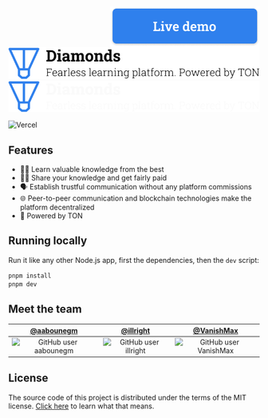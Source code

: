 <a href="https://diamonds-ton.vercel.app/">
    <img align="right" alt="Live demo" src="./.github/assets/live-demo.png" />
</a>
<img alt="Diamonds, a fearless learning platform. Powered by TON" src="./.github/assets/readme-light.png#gh-light-mode-only" />
<img alt="Diamonds, a fearless learning platform. Powered by TON" src="./.github/assets/readme-dark.png#gh-dark-mode-only" />

![Vercel](https://vercelbadge.vercel.app/api/illright/diamonds)

## Features

- 🧑‍🎓 Learn valuable knowledge from the best
- 🧑‍🏫 Share your knowledge and get fairly paid
- 🗣 Establish trustful communication without any platform commissions
- 🌐 Peer-to-peer communication and blockchain technologies make the platform decentralized
- 💎 Powered by TON

## Running locally

Run it like any other Node.js app, first the dependencies, then the `dev` script:

```bash
pnpm install
pnpm dev
```

## Meet the team

<table>
  <thead>
    <th><a href="https://github.com/aabounegm">@aabounegm</a></th>
    <th><a href="https://github.com/illright">@illright</a></th>
    <th><a href="https://github.com/VanishMax">@VanishMax</a></th>
  </thead>
  <tbody align="center"><tr>
    <td><img alt="GitHub user aabounegm" src="https://images.weserv.nl/?url=avatars.githubusercontent.com/u/11016151?s=64&mask=circle&mbg=transparent&output=png" /></td>
    <td><img alt="GitHub user illright" src="https://images.weserv.nl/?url=avatars.githubusercontent.com/u/15035286?s=64&mask=circle&mbg=transparent&output=png" /></td>
    <td><img alt="GitHub user VanishMax" src="https://images.weserv.nl/?url=avatars.githubusercontent.com/u/29180358?s=64&mask=circle&mbg=transparent&output=png" /></td>
  </tr></tbody>
</table>

## License

The source code of this project is distributed under the terms of the MIT license. [Click here](https://choosealicense.com/licenses/mit/) to learn what that means.
